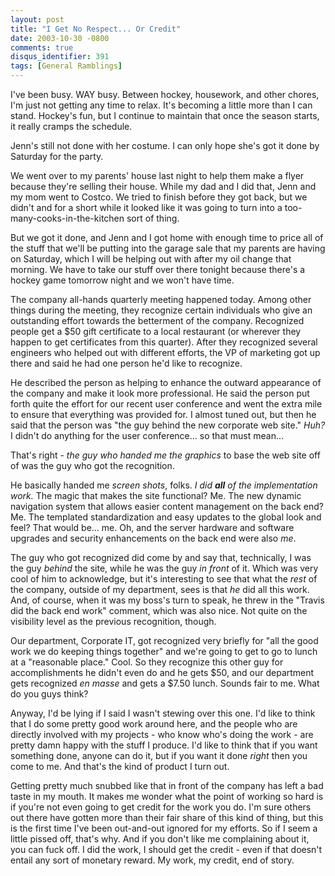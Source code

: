 ```yaml
---
layout: post
title: "I Get No Respect... Or Credit"
date: 2003-10-30 -0800
comments: true
disqus_identifier: 391
tags: [General Ramblings]
---
```

I've been busy. WAY busy. Between hockey, housework, and other chores,
I'm just not getting any time to relax. It's becoming a little more than
I can stand. Hockey's fun, but I continue to maintain that once the
season starts, it really cramps the schedule.
 
 Jenn's still not done with her costume. I can only hope she's got it
done by Saturday for the party.
 
 We went over to my parents' house last night to help them make a flyer
because they're selling their house. While my dad and I did that, Jenn
and my mom went to Costco. We tried to finish before they got back, but
we didn't and for a short while it looked like it was going to turn into
a too-many-cooks-in-the-kitchen sort of thing.
 
 But we got it done, and Jenn and I got home with enough time to price
all of the stuff that we'll be putting into the garage sale that my
parents are having on Saturday, which I will be helping out with after
my oil change that morning. We have to take our stuff over there tonight
because there's a hockey game tomorrow night and we won't have time.
 
 The company all-hands quarterly meeting happened today. Among other
things during the meeting, they recognize certain individuals who give
an outstanding effort towards the betterment of the company. Recognized
people get a \$50 gift certificate to a local restaurant (or wherever
they happen to get certificates from this quarter). After they
recognized several engineers who helped out with different efforts, the
VP of marketing got up there and said he had one person he'd like to
recognize.
 
 He described the person as helping to enhance the outward appearance of
the company and make it look more professional. He said the person put
forth quite the effort for our recent user conference and went the extra
mile to ensure that everything was provided for. I almost tuned out, but
then he said that the person was "the guy behind the new corporate web
site." *Huh?* I didn't do anything for the user conference... so that
must mean...
 
 That's right - *the guy who handed me the graphics* to base the web
site off of was the guy who got the recognition.
 
 He basically handed me *screen shots*, folks. *I did **all** of the
implementation work.* The magic that makes the site functional? Me. The
new dynamic navigation system that allows easier content management on
the back end? Me. The templated standardization and easy updates to the
global look and feel? That would be... me. Oh, and the server hardware
and software upgrades and security enhancements on the back end were
also *me*.
 
 The guy who got recognized did come by and say that, technically, I was
the guy *behind* the site, while he was the guy *in front* of it. Which
was very cool of him to acknowledge, but it's interesting to see that
what the *rest* of the company, outside of my department, sees is that
*he* did all this work. And, of course, when it was my boss's turn to
speak, he threw in the "Travis did the back end work" comment, which was
also nice. Not quite on the visibility level as the previous
recognition, though.
 
 Our department, Corporate IT, got recognized very briefly for "all the
good work we do keeping things together" and we're going to get to go to
lunch at a "reasonable place." Cool. So they recognize this other guy
for accomplishments he didn't even do and he gets \$50, and our
department gets recognized *en masse* and gets a \$7.50 lunch. Sounds
fair to me. What do you guys think?
 
 Anyway, I'd be lying if I said I wasn't stewing over this one. I'd like
to think that I do some pretty good work around here, and the people who
are directly involved with my projects - who know who's doing the work -
are pretty damn happy with the stuff I produce. I'd like to think that
if you want something done, anyone can do it, but if you want it done
*right* then you come to me. And that's the kind of product I turn out.
 
 Getting pretty much snubbed like that in front of the company has left
a bad taste in my mouth. It makes me wonder what the point of working so
hard is if you're not even going to get credit for the work you do. I'm
sure others out there have gotten more than their fair share of this
kind of thing, but this is the first time I've been out-and-out ignored
for my efforts. So if I seem a little pissed off, that's why. And if you
don't like me complaining about it, you can fuck off. I did the work, I
should get the credit - even if that doesn't entail any sort of monetary
reward. My work, my credit, end of story.
